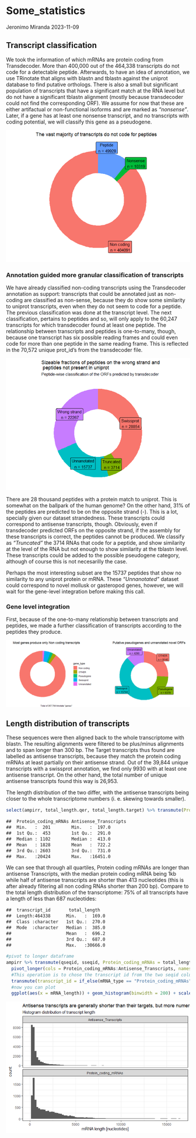 Some_statistics
================
Jeronimo Miranda
2023-11-09

## Transcript classification

We took the information of which mRNAs are protein coding from
Transdecoder. More than 400,000 out of the 464,338 transcripts do not
code for a detectable peptide. Afterwards, to have an idea of
annotation, we use TRinotate that aligns with blastn and tblastn against
the uniprot database to find putative orthologs. There is also a small
but significant population of transcripts that have a significant match
at the RNA level but do not have a significant tblastn alignment (mostly
because transdecoder could not find the corresponding ORF). We assume
for now that these are either artifactual or non-functional isoforms and
are marked as *“nonsense”*. Later, if a gene has at least one nonsense
transcript, and no transcripts with coding potential, we will classify
this gene as a pseudogene.

![](SomeStatistics_files/figure-gfm/Coding%20and%20non%20coding%20transcripts-1.png)<!-- -->

### Annotation guided more granular classification of transcripts

We have already classified non-coding transcripts using the Transdecoder
annotation as support: transcripts that could be annotated just as
non-coding are classified as non-sense, because they do show some
similarity to uniprot transcripts, even when they do not seem to code
for a peptide. The previous classification was done at the transcript
level. The next classification, pertains to peptides and so, will only
apply to the 60,247 transcripts for which transdecoder found at least
one peptide. The relationship between transcripts and peptides is
one-to-many, though, because one transcript has six possible reading
frames and could even code for more than one peptide in the same reading
frame. This is reflected in the 70,572 unique prot_id’s from the
transdecoder file.

![](SomeStatistics_files/figure-gfm/coding%20transcripts-1.png)<!-- -->

There are 28 thousand peptides with a protein match to uniprot. This is
somewhat on the ballpark of the human genome? On the other hand, 31% of
the peptides are predicted to be on the opposite strand (-). This is a
lot, specially given our dataset strandedness. These transcripts could
correspond to antisense transcripts, though. Obviously, even if
transdecoder predicted ORFs on the opposite strand, if the assembly for
these transcripts is correct, the peptides cannot be produced. We
classify as *“Truncated”* the 3714 RNAs that code for a peptide, and
show similarity at the level of the RNA but not enough to show
similarity at the tblastn level. These transcripts could be added to the
possible pseudogene category, although of course this is not necesarilly
the case.

Perhaps the most interesting subset are the 15737 peptides that show no
similarity to any uniprot protein or mRNA. These *“Unnanotated”* dataset
could correspond to novel mollusk or gasteropod genes, however, we will
wait for the gene-level integration before making this call.

### Gene level integration

First, because of the one-to-many relationship between transcripts and
peptides, we made a further classification of transcripts according to
the peptides they produce.

![](SomeStatistics_files/figure-gfm/gene%20level-1.png)<!-- -->

## Length distribution of transcripts

These sequences were then aligned back to the whole transcriptome with
blastn. The resulting alignments were filtered to be plus/minus
alignments and to span longer than 300 bp. The Target transcripts thus
found are labelled as antisense transcripts, because they match the
protein coding mRNAs at least partially on their antisense strand. Out
of the 39,844 unique transcripts with a swissprot annotation, we find
only 9930 with at least one antisense transcript. On the other hand, the
total number of unique antisense transcripts found this way is 26,953.

The length distribution of the two differ, with the antisense
transcripts being closer to the whole transcriptome numbers (i. e.
skewing towards smaller).

``` r
select(ampirr, total_length.qer, total_length.target) %>% transmute(Protein_coding_mRNAs = total_length.qer, Antisense_Transcripts = total_length.target) %>% summary()
```

    ##  Protein_coding_mRNAs Antisense_Transcripts
    ##  Min.   :  201        Min.   :  197.0      
    ##  1st Qu.:  453        1st Qu.:  291.0      
    ##  Median : 1102        Median :  413.0      
    ##  Mean   : 1828        Mean   :  722.2      
    ##  3rd Qu.: 2603        3rd Qu.:  731.0      
    ##  Max.   :20424        Max.   :16451.0

We can see that through all quartiles, Protein coding mRNAs are longer
than antisense Transcripts, with the median protein coding mRNA being
1kb while half of antisense transcripts are shorter than 413 nucleotides
(this is after already filtering all non coding RNAs shorter than 200
bp). Compare to the total length distribution of the transcriptome: 75%
of all transcripts have a length of less than 687 nucleotides:

    ##  transcript_id       total_length    
    ##  Length:464338      Min.   :  169.0  
    ##  Class :character   1st Qu.:  270.0  
    ##  Mode  :character   Median :  385.0  
    ##                     Mean   :  696.2  
    ##                     3rd Qu.:  687.0  
    ##                     Max.   :30666.0

``` r
#pivot to longer dataframe
ampirr %>% transmute(qseqid, sseqid, Protein_coding_mRNAs = total_length.qer, Antisense_Transcripts = total_length.target) %>% 
  pivot_longer(cols = Protein_coding_mRNAs:Antisense_Transcripts, names_to = "mRNA_type", values_to = "mRNA_length") %>% 
  #This operation is to chose the transcript id from the two seqid columns
  transmute(transcript_id = if_else(mRNA_type == "Protein_coding_mRNAs", qseqid, sseqid), mRNA_type, mRNA_length) %>% unique() %>% 
  #now you can plot
  ggplot(aes(x = mRNA_length)) + geom_histogram(binwidth = 200) + scale_x_continuous(n.breaks = 10) + xlim(c(0,16500)) + theme_bw() + facet_wrap(~mRNA_type, nrow = 2, scales = "free_y") + labs(x = "mRNA length [nucleotides]", title = "Antisense transcripts are generally shorter than their targets, but more numerous", subtitle = "Histogram distribution of transcript length")
```

![](SomeStatistics_files/figure-gfm/Grafica%20de%20longitud-1.png)<!-- -->

